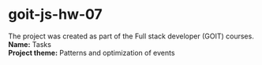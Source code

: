 # goit-js-hw-07
The project was created as part of the Full stack developer (GOIT) courses. <br>
<b>Name:</b> Tasks<br>
<b>Project theme:</b> Patterns and optimization of events
